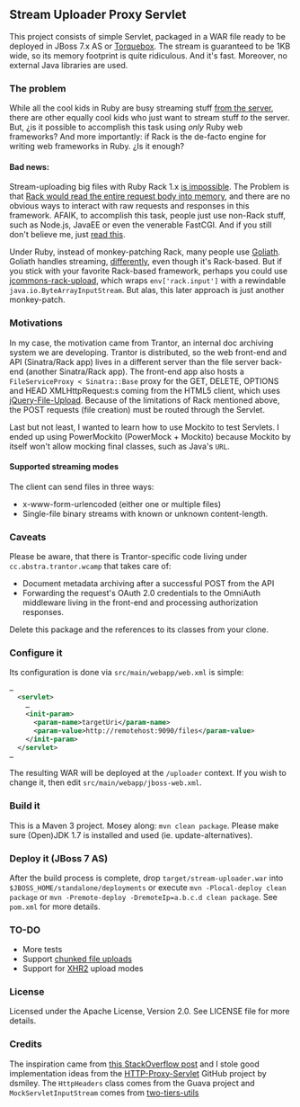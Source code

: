 Stream Uploader Proxy Servlet
-----------------------------
This project consists of simple Servlet, packaged in a WAR file ready to be deployed in JBoss 7.x AS or
[Torquebox](http://torquebox.org/documentation/). The stream is guaranteed to be 1KB wide, so its memory footprint is
quite ridiculous. And it's fast. Moreover, no external Java libraries are used.

### The problem
While all the cool kids in Ruby are busy streaming stuff
[from the server](http://www.intridea.com/blog/2012/5/24/building-streaming-rest-apis-with-ruby), there are other equally
cool kids who just want to stream stuff *to* the server. But, ¿is it possible to accomplish this task using *only* Ruby web frameworks?
 And more importantly: if Rack is the de-facto engine for writing web frameworks in Ruby. ¿Is it enough?

#### Bad news:
Stream-uploading big files with Ruby Rack 1.x [is impossible](https://groups.google.com/forum/?fromgroups=#!topic/rack-devel/T5YE-aFzSIQ).
The Problem is that [Rack would read the entire request body into memory](http://stackoverflow.com/questions/3027564), and there
are no obvious ways to interact with raw requests and responses in this framework. AFAIK, to accomplish this task, people
just use non-Rack stuff, such as Node.js, JavaEE or even the venerable FastCGI. And if you still don't believe me, just
[read this](http://blog.plataformatec.com.br/2012/06/why-your-web-framework-should-not-adopt-rack-api/).

Under Ruby, instead of monkey-patching Rack, many people use [Goliath](https://github.com/postrank-labs/goliath). Goliath handles streaming,
[differently](https://github.com/postrank-labs/goliath/wiki/Streaming), even though it's Rack-based. But if you stick with your favorite
Rack-based framework, perhaps you could use [jcommons-rack-upload](https://github.com/cowboyd/jcommons-rack-upload), which
wraps `env['rack.input']` with a rewindable `java.io.ByteArrayInputStream`. But alas, this later approach is just another monkey-patch.

### Motivations
In my case, the motivation came from Trantor, an internal doc archiving system we are developing. Trantor is distributed,
so the web front-end and API (Sinatra/Rack app) lives in a different server than the file server back-end (another Sinatra/Rack app).
The front-end app also hosts a `FileServiceProxy < Sinatra::Base` proxy for the GET, DELETE, OPTIONS and HEAD XMLHttpRequest:s
coming from the HTML5 client, which uses [jQuery-File-Upload](https://github.com/blueimp/jQuery-File-Upload). Because of
the limitations of Rack mentioned above, the POST requests (file creation) must be routed through the Servlet.

Last but not least, I wanted to learn how to use Mockito to test Servlets. I ended up using PowerMockito (PowerMock + Mockito)
because Mockito by itself won't allow mocking final classes, such as Java's `URL`.

#### Supported streaming modes
The client can send files in three ways:

* x-www-form-urlencoded (either one or multiple files)
* Single-file binary streams with known or unknown content-length.


### Caveats
Please be aware, that there is Trantor-specific code living under `cc.abstra.trantor.wcamp` that takes care of:
* Document metadata archiving after a successful POST from the API
* Forwarding the request's OAuth 2.0 credentials to the OmniAuth middleware living in the front-end and processing authorization responses.

Delete this package and the references to its classes from your clone.

### Configure it
Its configuration is done via `src/main/webapp/web.xml` is simple:

```xml
…
  <servlet>
    …
    <init-param>
      <param-name>targetUri</param-name>
      <param-value>http://remotehost:9090/files</param-value>
    </init-param>
  </servlet>
…
```

The resulting WAR will be deployed at the `/uploader` context. If you wish to change it, then edit `src/main/webapp/jboss-web.xml`.

### Build it
This is a Maven 3 project. Mosey along: `mvn clean package`. Please make sure (Open)JDK 1.7 is installed and used (ie. update-alternatives).

### Deploy it (JBoss 7 AS)
After the build process is complete, drop `target/stream-uploader.war` into `$JBOSS_HOME/standalone/deployments` or execute
`mvn -Plocal-deploy clean package` or `mvn -Premote-deploy -DremoteIp=a.b.c.d clean package`. See `pom.xml` for more details.

### TO-DO
* More tests
* Support [chunked file uploads](https://github.com/blueimp/jQuery-File-Upload/wiki/Chunked-file-uploads)
* Support for [XHR2](http://www.html5rocks.com/en/tutorials/file/xhr2/) upload modes


### License
Licensed under the Apache License, Version 2.0. See LICENSE file for more details.

### Credits
The inspiration came from [this StackOverflow post](http://stackoverflow.com/questions/2471799) and I stole good implementation
 ideas from the [HTTP-Proxy-Servlet](https://github.com/dsmiley/HTTP-Proxy-Servlet) GitHub project by dsmiley. The `HttpHeaders`
 class comes from the Guava project and `MockServletInputStream` comes from [two-tiers-utils](https://github.com/DomDerrien/two-tiers-utils)

